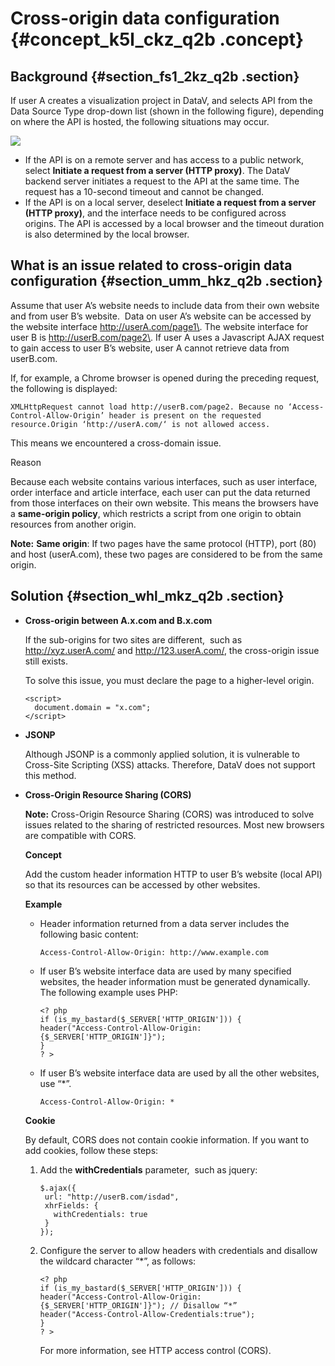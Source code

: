 # Cross-origin data configuration {#concept_k5l_ckz_q2b .concept}

## Background {#section_fs1_2kz_q2b .section}

If user A creates a visualization project in DataV, and selects API from the Data Source Type drop-down list \(shown in the following figure\), depending on where the API is hosted, the following situations may occur.

![](http://static-aliyun-doc.oss-cn-hangzhou.aliyuncs.com/assets/img/16582/15583433548623_en-US.png)

-   If the API is on a remote server and has access to a public network, select **Initiate a request from a server \(HTTP proxy\)**. The DataV backend server initiates a request to the API at the same time. The request has a 10-second timeout and cannot be changed.
-   If the API is on a local server, deselect **Initiate a request from a server \(HTTP proxy\)**, and the interface needs to be configured across origins. The API is accessed by a local browser and the timeout duration is also determined by the local browser.

## What is an issue related to cross-origin data configuration {#section_umm_hkz_q2b .section}

Assume that user A’s website needs to include data from their own website and from user B’s website.  Data on user A’s website can be accessed by the website interface <http://userA.com/page1\>. The website interface for user B is <http://userB.com/page2\>. If user A uses a Javascript AJAX request to gain access to user B’s website, user A cannot retrieve data from  userB.com.

If, for example, a Chrome browser is opened during the preceding request, the following is displayed:

```
XMLHttpRequest cannot load http://userB.com/page2. Because no ‘Access-Control-Allow-Origin’ header is present on the requested resource.Origin ‘http://userA.com/‘ is not allowed access.
```

This means we encountered a cross-domain issue. 

Reason

Because each website contains various interfaces, such as user interface, order interface and article interface, each user can put the data returned from those interfaces on their own website. This means the browsers have a **same-origin policy**, which restricts a script from one origin to obtain resources from another origin.

**Note:** **Same origin**: If two pages have the same protocol \(HTTP\), port \(80\) and host \(userA.com\), these two pages are considered to be from the same origin.

## Solution {#section_whl_mkz_q2b .section}

-   **Cross-origin between A.x.com and B.x.com**

    If the sub-origins for two sites are different,  such as http://xyz.userA.com/ and http://123.userA.com/, the cross-origin issue still exists.

    To solve this issue, you must declare the page to a higher-level origin.

    ```
    <script>
      document.domain = "x.com";
    </script>
    ```

-   **JSONP**

    Although JSONP is a commonly applied solution, it is vulnerable to Cross-Site Scripting \(XSS\) attacks. Therefore, DataV does not support this method.  

-   **Cross-Origin Resource Sharing \(CORS\)**

    **Note:** Cross-Origin Resource Sharing \(CORS\) was introduced to solve issues related to the sharing of restricted resources. Most new browsers are compatible with CORS.

    **Concept**

    Add the custom header information HTTP to user B’s website \(local API\) so that its resources can be accessed by other websites.

    **Example**

    -   Header information returned from a data server includes the following basic content:

        ```
        Access-Control-Allow-Origin: http://www.example.com
        ```

    -   If user B’s website interface data are used by many specified websites, the header information must be generated dynamically. The following example uses PHP:

        ```
        <? php 
        if (is_my_bastard($_SERVER['HTTP_ORIGIN'])) {
        header("Access-Control-Allow-Origin: {$_SERVER['HTTP_ORIGIN']}");
        }
        ? >
        ```

    -   If user B’s website interface data are used by all the other websites, use “\*”.

        ```
        Access-Control-Allow-Origin: *
        ```

    **Cookie**

    By default, CORS does not contain cookie information. If you want to add cookies, follow these steps:

    1.  Add the **withCredentials** parameter,  such as jquery:

        ```
        $.ajax({
         url: "http://userB.com/isdad",
         xhrFields: {
           withCredentials: true
         }
        });
        ```

    2.  Configure the server to allow headers with credentials and disallow the wildcard character “\*”, as follows:

        ```
        <? php 
        if (is_my_bastard($_SERVER['HTTP_ORIGIN'])) {
        header("Access-Control-Allow-Origin: {$_SERVER['HTTP_ORIGIN']}"); // Disallow “*”
        header("Access-Control-Allow-Credentials:true");
        }
        ? >
        ```

        For more information, see HTTP access control \(CORS\).


